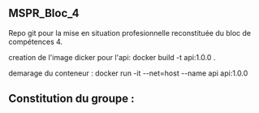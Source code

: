 ## MSPR_Bloc_4
Repo git pour la mise en situation profesionnelle reconstituée du bloc de compétences 4.

creation de l'image dicker pour l'api:
docker build -t api:1.0.0 . 

demarage du conteneur : 
docker run -it --net=host --name api api:1.0.0

<!-- docker run --detach --publish 8080:80 --name api api:1.0.0 -->

<!-- docker run --detach --publish 8081 --name api api:1.0.0 -->

## Constitution du groupe :
